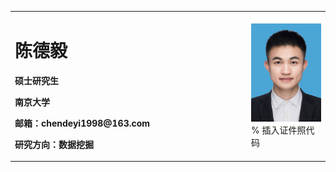 <table border="0">
  <tr>
    <td width="75%">
      <h1>陈德毅</h1>
      <p><b>硕士研究生</b></p>
      <p><b>南京大学</b></p>
      <p><b>邮箱：chendeyi1998@163.com</b></p>
      <p><b>研究方向：数据挖掘</b></p>
    </td>
    <td width="25%">
      <img src="/chendeyi.jpg" width="100%">      % 插入证件照代码
    </td>
  </tr>
</table>
